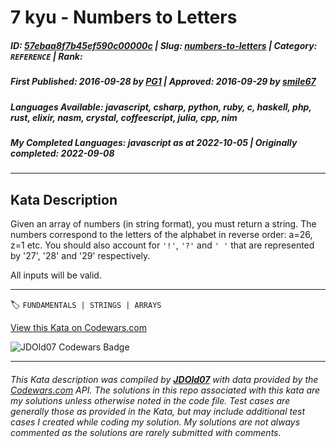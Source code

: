 # 7 kyu - Numbers to Letters

##### **ID**: [57ebaa8f7b45ef590c00000c](https://www.codewars.com/kata/57ebaa8f7b45ef590c00000c) | **Slug**: [numbers-to-letters](https://www.codewars.com/kata/57ebaa8f7b45ef590c00000c) | **Category**: `REFERENCE` | **Rank**: <span style="color:white">7 kyu</span>

##### **First Published**: 2016-09-28 ***by*** [PG1](https://www.codewars.com/users/PG1) | **Approved**: 2016-09-29 ***by*** [smile67](https://www.codewars.com/users/smile67)

##### **Languages Available**: javascript, csharp, python, ruby, c, haskell, php, rust, elixir, nasm, crystal, coffeescript, julia, cpp, nim

##### **My Completed Languages**: javascript ***as at*** 2022-10-05 | **Originally completed**: 2022-09-08

---

## Kata Description


Given an array of numbers (in string format), you must return a string. The numbers correspond to the letters of the alphabet in reverse order: a=26, z=1 etc. You should also account for `'!'`, `'?'` and `' '` that are represented by '27', '28' and '29' respectively.



All inputs will be valid.



---


🏷 `FUNDAMENTALS | STRINGS | ARRAYS`


[View this Kata on Codewars.com](https://www.codewars.com/kata/57ebaa8f7b45ef590c00000c)

![](https://www.codewars.com/users/jdold07/badges/large "JDOld07 Codewars Badge")

---

###### *This Kata description was compiled by [**JDOld07**](https://tpstech.dev) with data provided by the [Codewars.com](https://www.codewars.com) API.  The solutions in this repo associated with this kata are my solutions unless otherwise noted in the code file.  Test cases are generally those as provided in the Kata, but may include additional test cases I created while coding my solution.  My solutions are not always commented as the solutions are rarely submitted with comments.*
